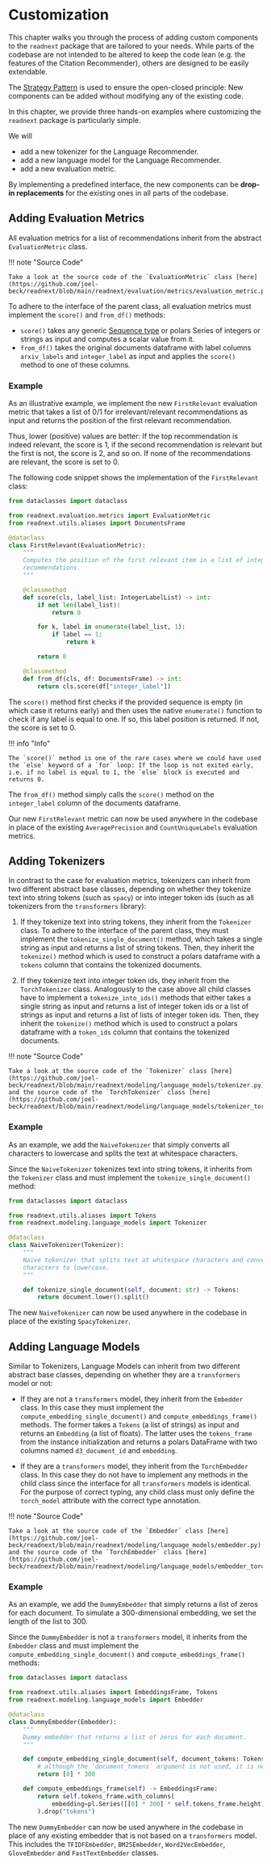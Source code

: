 # Customization

This chapter walks you through the process of adding custom components to the `readnext` package that are tailored to your needs.
While parts of the codebase are not intended to be altered to keep the code lean (e.g. the features of the Citation Recommender), others are designed to be easily extendable.

The [Strategy Pattern](https://refactoring.guru/design-patterns/strategy) is used to ensure the open-closed principle: New components can be added without modifying any of the existing code.

In this chapter, we provide three hands-on examples where customizing the `readnext` package is particularly simple.

We will

- add a new tokenizer for the Language Recommender.
- add a new language model for the Language Recommender.
- add a new evaluation metric.

By implementing a predefined interface, the new components can be **drop-in replacements** for the existing ones in all parts of the codebase.



## Adding Evaluation Metrics

All evaluation metrics for a list of recommendations inherit from the abstract `EvaluationMetric` class.

!!! note "Source Code"

    Take a look at the source code of the `EvaluationMetric` class [here](https://github.com/joel-beck/readnext/blob/main/readnext/evaluation/metrics/evaluation_metric.py)


To adhere to the interface of the parent class, all evaluation metrics must implement the `score()` and `from_df()` methods:

- `score()` takes any generic [Sequence type](https://docs.python.org/3/library/collections.abc.html#collections-abstract-base-classes) or polars Series of integers or strings as input and computes a scalar value from it.
- `from_df()` takes the original documents dataframe with label columns `arxiv_labels` and `integer_label` as input and applies the `score()` method to one of these columns.


### Example

As an illustrative example, we implement the new `FirstRelevant` evaluation metric that takes a list of 0/1 for irrelevant/relevant recommendations as input and returns the position of the first relevant recommendation.

Thus, lower (positive) values are better: If the top recommendation is indeed relevant, the score is 1, if the second recommendation is relevant but the first is not, the score is 2, and so on. If none of the recommendations are relevant, the score is set to 0.

The following code snippet shows the implementation of the `FirstRelevant` class:

```python
from dataclasses import dataclass

from readnext.evaluation.metrics import EvaluationMetric
from readnext.utils.aliases import DocumentsFrame

@dataclass
class FirstRelevant(EvaluationMetric):
    """
    Computes the position of the first relevant item in a list of integer
    recommendations.
    """

    @classmethod
    def score(cls, label_list: IntegerLabelList) -> int:
        if not len(label_list):
            return 0

        for k, label in enumerate(label_list, 1):
            if label == 1:
                return k

        return 0

    @classmethod
    def from_df(cls, df: DocumentsFrame) -> int:
        return cls.score(df["integer_label"])

```

The `score()` method first checks if the provided sequence is empty (in which case it returns early) and then uses the native `enumerate()` function to check if any label is equal to one. If so, this label position is returned. If not, the score is set to 0.

!!! info "Info"

    The `score()` method is one of the rare cases where we could have used the `else` keyword of a `for` loop: If the loop is not exited early, i.e. if no label is equal to 1, the `else` block is executed and returns 0.


The `from_df()` method simply calls the `score()` method on the `integer_label` column of the documents dataframe.

Our new `FirstRelevant` metric can now be used anywhere in the codebase in place of the existing `AveragePrecision` and `CountUniqueLabels` evaluation metrics.



## Adding Tokenizers

In contrast to the case for evaluation metrics, tokenizers can inherit from two different abstract base classes, depending on whether they tokenize text into string tokens (such as `spacy`) or into integer token ids (such as all tokenizers from the `transformers` library):

1.  If they tokenize text into string tokens, they inherit from the `Tokenizer` class.
    To adhere to the interface of the parent class, they must implement the `tokenize_single_document()` method, which takes a single string as input and returns a list of string tokens.
    Then, they inherit the `tokenize()` method which is used to construct a polars dataframe with a `tokens` column that contains the tokenized documents.

2.  If they tokenize text into integer token ids, they inherit from the `TorchTokenizer` class.
    Analogously to the case above all child classes have to implement a `tokenize_into_ids()` methods that either takes a single string as input and returns a list of integer token ids or a list of strings as input and returns a list of lists of integer token ids.
    Then, they inherit the `tokenize()` method which is used to construct a polars dataframe with a `token_ids` column that contains the tokenized documents.


!!! note "Source Code"

    Take a look at the source code of the `Tokenizer` class [here](https://github.com/joel-beck/readnext/blob/main/readnext/modeling/language_models/tokenizer.py) and the source code of the `TorchTokenizer` class [here](https://github.com/joel-beck/readnext/blob/main/readnext/modeling/language_models/tokenizer_torch.py).


### Example

As an example, we add the `NaiveTokenizer` that simply converts all characters to lowercase and splits the text at whitespace characters.

Since the `NaiveTokenizer` tokenizes text into string tokens, it inherits from the `Tokenizer` class and must implement the `tokenize_single_document()` method:

```python
from dataclasses import dataclass

from readnext.utils.aliases import Tokens
from readnext.modeling.language_models import Tokenizer

@dataclass
class NaiveTokenizer(Tokenizer):
    """
    Naive tokenizer that splits text at whitespace characters and converts all
    characters to lowercase.
    """

    def tokenize_single_document(self, document: str) -> Tokens:
        return document.lower().split()
```

The new `NaiveTokenizer` can now be used anywhere in the codebase in place of the existing `SpacyTokenizer`.



## Adding Language Models

Similar to Tokenizers, Language Models can inherit from two different abstract base classes, depending on whether they are a `transformers` model or not:

-   If they are not a `transformers` model, they inherit from the `Embedder` class.
    In this case they must implement the `compute_embedding_single_document()` and `compute_embeddings_frame()` methods.
    The former takes a `Tokens` (a list of strings) as input and returns an `Embedding` (a list of floats).
    The latter uses the `tokens_frame` from the instance initialization and returns a polars DataFrame with two columns named `d3_document_id` and
    `embedding`.

-   If they are a `transformers` model, they inherit from the `TorchEmbedder` class.
    In this case they do not have to implement any methods in the child class since the interface for all `transformers` models is identical. For the purpose of correct typing, any child class must only define the `torch_model` attribute with the correct type annotation.


!!! note "Source Code"

    Take a look at the source code of the `Embedder` class [here](https://github.com/joel-beck/readnext/blob/main/readnext/modeling/language_models/embedder.py) and the source code of the `TorchEmbedder` class [here](https://github.com/joel-beck/readnext/blob/main/readnext/modeling/language_models/embedder_torch.py).


### Example

As an example, we add the `DummyEmbedder` that simply returns a list of zeros for each document. To simulate a 300-dimensional embedding, we set the length of the list to 300.

Since the `DummyEmbedder` is not a `transformers` model, it inherits from the `Embedder` class and must implement the `compute_embedding_single_document()` and `compute_embeddings_frame()` methods:

```python
from dataclasses import dataclass

from readnext.utils.aliases import EmbeddingsFrame, Tokens
from readnext.modeling.language_models import Embedder

@dataclass
class DummyEmbedder(Embedder):
    """
    Dummy embedder that returns a list of zeros for each document.
    """

    def compute_embedding_single_document(self, document_tokens: Tokens) -> Embedding:
        # although the `document_tokens` argument is not used, it is necessary to implement the interface properly
        return [0] * 300

    def compute_embeddings_frame(self) -> EmbeddingsFrame:
        return self.tokens_frame.with_columns(
            embedding=pl.Series([[0] * 300] * self.tokens_frame.height)
        ).drop("tokens")
```

The new `DummyEmbedder` can now be used anywhere in the codebase in place of any existing embedder that is not based on a `transformers` model. This includes the `TFIDFEmbedder`, `BM25Embedder`, `Word2VecEmbedder`, `GloveEmbedder` and `FastTextEmbedder` classes.